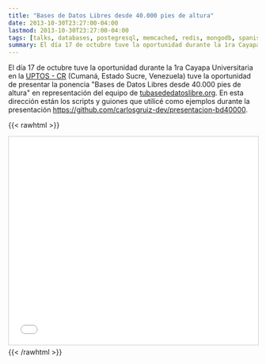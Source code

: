 ```yaml
---
title: "Bases de Datos Libres desde 40.000 pies de altura"
date: 2013-10-30T23:27:00-04:00
lastmod: 2013-10-30T23:27:00-04:00
tags: [talks, databases, postegresql, memcached, redis, mongodb, spanish]
summary: El día 17 de octubre tuve la oportunidad durante la 1ra Cayapa Universitaria en la UPTOS CR (Cumaná, Estado Sucre, Venezuela) tuve la oportunidad de presentar la ponencia "Bases de Datos Libres desde 40.000 pies de altura" en representación del equipo de tubasededatoslibre.org. En este post se encuentra la presentación y el código utilizado durante esta jornada.
---
```


El día 17 de octubre tuve la oportunidad durante la 1ra Cayapa
Universitaria en la [UPTOS - CR](http://www.uptos.edu.ve/) (Cumaná,
Estado Sucre, Venezuela) tuve la oportunidad de presentar la ponencia
"Bases de Datos Libres desde 40.000 pies de altura" en representación
del equipo de [tubasededatoslibre.org](http://tubasededatoslibre.org).
En esta dirección están los scripts y guiones que utilicé como ejemplos
durante la presentación
<https://github.com/carlosgruiz-dev/presentacion-bd40000>.


{{< rawhtml >}}
<iframe src="//www.slideshare.net/slideshow/embed_code/27754007" width="100%" height="420" frameborder="0" marginwidth="0" marginheight="0" scrolling="no" style="border:1px solid #CCC; border-width:1px; margin-bottom:5px; max-width: 100%;" allowfullscreen></iframe> 
{{< /rawhtml >}}
